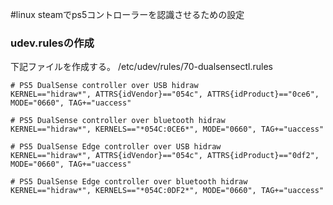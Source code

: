 #linux steamでps5コントローラーを認識させるための設定

### udev.rulesの作成
下記ファイルを作成する。
/etc/udev/rules/70-dualsensectl.rules

```
# PS5 DualSense controller over USB hidraw
KERNEL=="hidraw*", ATTRS{idVendor}=="054c", ATTRS{idProduct}=="0ce6", MODE="0660", TAG+="uaccess"

# PS5 DualSense controller over bluetooth hidraw
KERNEL=="hidraw*", KERNELS=="*054C:0CE6*", MODE="0660", TAG+="uaccess"

# PS5 DualSense Edge controller over USB hidraw
KERNEL=="hidraw*", ATTRS{idVendor}=="054c", ATTRS{idProduct}=="0df2", MODE="0660", TAG+="uaccess"

# PS5 DualSense Edge controller over bluetooth hidraw
KERNEL=="hidraw*", KERNELS=="*054C:0DF2*", MODE="0660", TAG+="uaccess"
```
